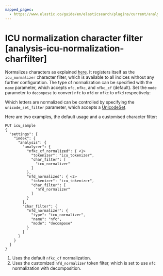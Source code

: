 ```yaml
---
mapped_pages:
  - https://www.elastic.co/guide/en/elasticsearch/plugins/current/analysis-icu-normalization-charfilter.html
---
```


# ICU normalization character filter [analysis-icu-normalization-charfilter]

Normalizes characters as explained [here](https://unicode-org.github.io/icu/userguide/transforms/normalization/). It registers itself as the `icu_normalizer` character filter, which is available to all indices without any further configuration. The type of normalization can be specified with the `name` parameter, which accepts `nfc`, `nfkc`, and `nfkc_cf` (default). Set the `mode` parameter to `decompose` to convert `nfc` to `nfd` or `nfkc` to `nfkd` respectively:

Which letters are normalized can be controlled by specifying the `unicode_set_filter` parameter, which accepts a [UnicodeSet](https://icu-project.org/apiref/icu4j/com/ibm/icu/text/UnicodeSet.md).

Here are two examples, the default usage and a customised character filter:

```console
PUT icu_sample
{
  "settings": {
    "index": {
      "analysis": {
        "analyzer": {
          "nfkc_cf_normalized": { <1>
            "tokenizer": "icu_tokenizer",
            "char_filter": [
              "icu_normalizer"
            ]
          },
          "nfd_normalized": { <2>
            "tokenizer": "icu_tokenizer",
            "char_filter": [
              "nfd_normalizer"
            ]
          }
        },
        "char_filter": {
          "nfd_normalizer": {
            "type": "icu_normalizer",
            "name": "nfc",
            "mode": "decompose"
          }
        }
      }
    }
  }
}
```

1. Uses the default `nfkc_cf` normalization.
2. Uses the customized `nfd_normalizer` token filter, which is set to use `nfc` normalization with decomposition.


